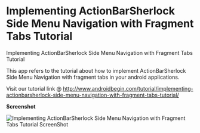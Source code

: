 Implementing ActionBarSherlock Side Menu Navigation with Fragment Tabs Tutorial
============================================

Implementing ActionBarSherlock Side Menu Navigation with Fragment Tabs Tutorial

This app refers to the tutorial about how to implement ActionBarSherlock Side Menu Navigation with fragment tabs in your android applications. 

Visit our tutorial link @ http://www.androidbegin.com/tutorial/implementing-actionbarsherlock-side-menu-navigation-with-fragment-tabs-tutorial/

**Screenshot**

![Implementing ActionBarSherlock Side Menu Navigation with Fragment Tabs Tutorial ScreenShot](http://www.androidbegin.com/wp-content/uploads/2013/07/Side-Menu-Tabs-Tutorial-Screenshot.png)

